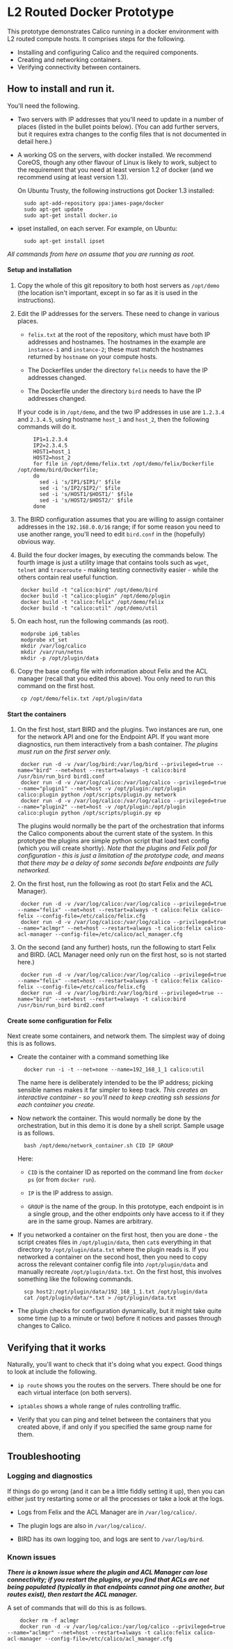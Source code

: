 # L2 Routed Docker Prototype

This prototype demonstrates Calico running in a docker environment
with L2 routed compute hosts. It comprises steps for the following.

* Installing and configuring Calico and the required components.
* Creating and networking containers.
* Verifying connectivity between containers.

## How to install and run it.

You'll need the following.

* Two servers with IP addresses that you'll need to update in a number
  of places (listed in the bullet points below).  (You can add further
  servers, but it requires extra changes to the config files that is
  not documented in detail here.)

* A working OS on the servers, with docker installed.  We recommend
  CoreOS, though any other flavour of Linux is likely to work, subject
  to the requirement that you need at least version 1.2 of docker (and
  we recommend using at least version 1.3).

  On Ubuntu Trusty, the following instructions got Docker 1.3
  installed:

        sudo apt-add-repository ppa:james-page/docker
        sudo apt-get update
        sudo apt-get install docker.io

* ipset installed, on each server.  For example, on Ubuntu:

        sudo apt-get install ipset

_All commands from here on assume that you are running as root._

#### Setup and installation

1. Copy the whole of this git repository to both host servers as
`/opt/demo` (the location isn't important, except in so far as it is
used in the instructions).

2. Edit the IP addresses for the servers. These need to change in
various places.

    + `felix.txt` at the root of the repository, which must have both
    IP addresses and hostnames. The hostnames in the example are
    `instance-1` and `instance-2`; these must match the hostnames
    returned by `hostname` on your compute hosts.
    
    + The Dockerfiles under the directory `felix` needs to have the IP
    addresses changed.
    
    + The Dockerfile under the directory `bird` needs to have the IP
    addresses changed.

    If your code is in `/opt/demo`, and the two IP addresses in use
    are `1.2.3.4` and `2.3.4.5`, using hostname `host_1` and `host_2`,
    then the following commands will do it.
    
            IP1=1.2.3.4
            IP2=2.3.4.5
            HOST1=host_1
            HOST2=host_2
            for file in /opt/demo/felix.txt /opt/demo/felix/Dockerfile /opt/demo/bird/Dockerfile;
            do
              sed -i 's/IP1/$IP1/' $file
              sed -i 's/IP2/$IP2/' $file
              sed -i 's/HOST1/$HOST1/' $file
              sed -i 's/HOST2/$HOST2/' $file
            done

3. The BIRD configuration assumes that you are willing to assign
container addresses in the `192.168.0.0/16` range; if for some reason
you need to use another range, you'll need to edit `bird.conf` in the
(hopefully) obvious way.

4. Build the four docker images, by executing the commands below. The
fourth image is just a utility image that contains tools such as
`wget`, `telnet` and `traceroute` - making testing connectivity easier -
while the others contain real useful function.

        docker build -t "calico:bird" /opt/demo/bird 
        docker build -t "calico:plugin" /opt/demo/plugin
        docker build -t "calico:felix" /opt/demo/felix
        docker build -t "calico:util" /opt/demo/util

5. On each host, run the following commands (as root).

        modprobe ip6_tables
        modprobe xt_set
        mkdir /var/log/calico
        mkdir /var/run/netns
        mkdir -p /opt/plugin/data

6. Copy the base config file with information about Felix and the ACL
manager (recall that you edited this above). You only need to run this
command on the first host.

        cp /opt/demo/felix.txt /opt/plugin/data

#### Start the containers

1. On the first host, start BIRD and the plugins.  Two instances are
run, one for the network API and one for the Endpoint API.  If you
want more diagnostics, run them interactively from a bash container.
*The plugins must run on the first server only.*

        docker run -d -v /var/log/bird:/var/log/bird --privileged=true --name="bird" --net=host --restart=always -t calico:bird /usr/bin/run_bird bird1.conf
        docker run -d -v /var/log/calico:/var/log/calico --privileged=true --name="plugin1" --net=host -v /opt/plugin:/opt/plugin calico:plugin python /opt/scripts/plugin.py network
        docker run -d -v /var/log/calico:/var/log/calico --privileged=true --name="plugin2" --net=host -v /opt/plugin:/opt/plugin calico:plugin python /opt/scripts/plugin.py ep

    The plugins would normally be the part of the orchestration that
    informs the Calico components about the current state of the
    system.  In this prototype the plugins are simple python script
    that load text config (which you will create shortly).  _Note that
    the plugins and Felix poll for configuration - this is just a
    limitation of the prototype code, and means that there may be a
    delay of some seconds before endpoints are fully networked._

2. On the first host, run the following as root (to start Felix and
the ACL Manager).

        docker run -d -v /var/log/calico:/var/log/calico --privileged=true --name="felix" --net=host --restart=always -t calico:felix calico-felix --config-file=/etc/calico/felix.cfg
        docker run -d -v /var/log/calico:/var/log/calico --privileged=true --name="aclmgr" --net=host --restart=always -t calico:felix calico-acl-manager --config-file=/etc/calico/acl_manager.cfg

3. On the second (and any further) hosts, run the following to start
Felix and BIRD.  (ACL Manager need only run on the first host, so is
not started here.)

        docker run -d -v /var/log/calico:/var/log/calico --privileged=true --name="felix" --net=host --restart=always -t calico:felix calico-felix --config-file=/etc/calico/felix.cfg
        docker run -d -v /var/log/bird:/var/log/bird --privileged=true --name="bird" --net=host --restart=always -t calico:bird /usr/bin/run_bird bird2.conf
  
#### Create some configuration for Felix

Next create some containers, and network them. The simplest way of
doing this is as follows.

+ Create the container with a command something like

        docker run -i -t --net=none --name=192_168_1_1 calico:util

    The name here is deliberately intended to be the IP address;
    picking sensible names makes it far simpler to keep track. *This
    creates an interactive container - so you'll need to keep creating
    ssh sessions for each container you create.*

+ Now network the container. This would normally be done by the
orchestration, but in this demo it is done by a shell script. Sample
usage is as follows.

        bash /opt/demo/network_container.sh CID IP GROUP

    Here:
    
    * `CID` is the container ID as reported on the command line from
      `docker ps` (or from `docker run`).
      
    * `IP` is the IP address to assign.
    
    * `GROUP` is the name of the group. In this prototype, each
      endpoint is in a single group, and the other endpoints only have
      access to it if they are in the same group. Names are arbitrary.
      

+ If you networked a container on the first host, then you are done -
the script creates files in `/opt/plugin/data`, then `cat`s everything
in that directory to `/opt/plugin/data.txt` where the plugin reads
is. If you networked a container on the second host, then you need to
copy across the relevant container config file into `/opt/plugin/data`
and manually recreate `/opt/plugin/data.txt`. On the first host, this
involves something like the following commands.

        scp host2:/opt/plugin/data/192_168_1_1.txt /opt/plugin/data
        cat /opt/plugin/data/*.txt > /opt/plugin/data.txt

+ The plugin checks for configuration dynamically, but it might take
quite some time (up to a minute or two) before it notices and passes
through changes to Calico.

## Verifying that it works

Naturally, you'll want to check that it's doing what you expect. Good
things to look at include the following.

* `ip route` shows you the routes on the servers. There should be one
  for each virtual interface (on both servers).
  
* `iptables` shows a whole range of rules controlling traffic.

* Verify that you can ping and telnet between the containers that you
  created above, if and only if you specified the same group name for
  them.

## Troubleshooting

### Logging and diagnostics

If things do go wrong (and it can be a little fiddly setting it up),
then you can either just try restarting some or all the processes or
take a look at the logs.

* Logs from Felix and the ACL Manager are in `/var/log/calico/`.

* The plugin logs are also in `/var/log/calico/`.

* BIRD has its own logging too, and logs are sent to `/var/log/bird`.

### Known issues

*__There is a known issue where the plugin and ACL Manager can lose
 connectivity; if you restart the plugins, or you find that ACLs are
 not being populated (typically in that endpoints cannot ping one
 another, but routes exist), then restart the ACL manager.__*

A set of commands that will do this is as follows.

        docker rm -f aclmgr
        docker run -d -v /var/log/calico:/var/log/calico --privileged=true --name="aclmgr" --net=host --restart=always -t calico:felix calico-acl-manager --config-file=/etc/calico/acl_manager.cfg

